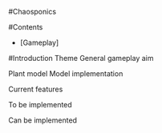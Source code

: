 #Chaosponics

#Contents
- [Gameplay]

#Introduction
Theme
General gameplay aim

Plant model
Model implementation

Current features

To be implemented

Can be implemented